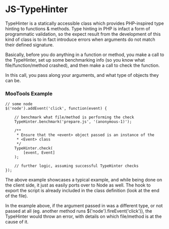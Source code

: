 JS-TypeHinter
===
TypeHinter is a statically accessible class which provides PHP-inspired type
hinting to functions &amp; methods. Type hinting in PHP is infact a form of
programmatic validation, so the expect result from the development of this kind
of class is to in fact introduce errors when arguments do not match their
defined signature.

Basically, before you do anything in a function or method, you make a call to
the TypeHinter, set up some benchmarking info (so you know what
file/function/method crashed), and then make a call to check the function.

In this call, you pass along your arguments, and what type of objects they can be.

### MooTools Example

    // some node
    $('node').addEvent('click', function(event) {

        // benchmark what file/method is performing the check
        TypeHinter.benchmark('prepare.js', '(anonymous-1)');

        /**
         * Ensure that the <event> object passed is an instance of the
         * <Event> class
         */
        TypeHinter.check(
            [event, Event]
        );
        
        // further logic, assuming successful TypeHinter checks
    });

The above example showcases a typical example, and while being done on the
client side, it just as easily ports over to Node as well. The hook to export
the script is already included in the class definition (look at the end of the
file).

In the example above, if the argument passed in was a different type, or not
passed at all (eg. another method runs $('node').fireEvent('click')), the
TypeHinter would throw an error, with details on which file/method is at the
cause of it.
